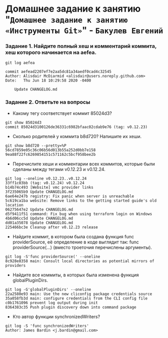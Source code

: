 # Домашнее задание к занятию "`Домашнее задание к занятию «Инструменты Git»`" - `Бакулев Евгений`

### Задание 1. Найдите полный хеш и комментарий коммита, хеш которого начинается на aefea.

```
git log aefea

commit aefead2207ef7e2aa5dc81a34aedf0cad4c32545
Author: Alisdair McDiarmid <alisdair@users.noreply.github.com>
Date:   Thu Jun 18 10:29:58 2020 -0400

    Update CHANGELOG.md
```

### Задание 2. Ответьте на вопросы

- Какому тегу соответствует коммит 85024d3?

```
git show 85024d3
commit 85024d3100126de36331c6982bfaac02cdab9e76 (tag: v0.12.23)
```

- Сколько родителей у коммита b8d720? Напишите их хеши.

```
git show b8d720 --pretty=%P
56cd7859e05c36c06b56d013b55a252d0bb7e158 9ea88f22fc6269854151c571162c5bcf958bee2b
```

- Перечислите хеши и комментарии всех коммитов, которые были сделаны между тегами v0.12.23 и v0.12.24.

```
git log --oneline v0.12.23..v0.12.24
33ff1c03bb (tag: v0.12.24) v0.12.24
b14b74c493 [Website] vmc provider links
3f235065b9 Update CHANGELOG.md
6ae64e247b registry: Fix panic when server is unreachable
5c619ca1ba website: Remove links to the getting started guide's old location
06275647e2 Update CHANGELOG.md
d5f9411f51 command: Fix bug when using terraform login on Windows
4b6d06cc5d Update CHANGELOG.md
dd01a35078 Update CHANGELOG.md
225466bc3e Cleanup after v0.12.23 release
```

- Найдите коммит, в котором была создана функция func providerSource, её определение в коде выглядит так: func providerSource(...) (вместо троеточия перечислены аргументы).

```
git log -S'func providerSource(' --oneline
8c928e8358 main: Consult local directories as potential mirrors of providers
```

- Найдите все коммиты, в которых была изменена функция globalPluginDirs.

```
git log -G'globalPluginDirs' --oneline
22a2580e93 main: Use the new cliconfig package credentials source
35a058fb3d main: configure credentials from the CLI config file
c0b1761096 prevent log output during init
8364383c35 Push plugin discovery down into command package
```

- Кто автор функции synchronizedWriters?

```
git log -S 'func synchronizedWriters'
Author: James Bardin <j.bardin@gmail.com>
```

